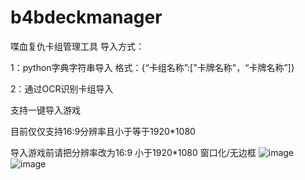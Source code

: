 # b4bdeckmanager
喋血复仇卡组管理工具
导入方式：

1：python字典字符串导入
格式：{“卡组名称”:["卡牌名称"，“卡牌名称”]}

2：通过OCR识别卡组导入

支持一键导入游戏

目前仅仅支持16:9分辨率且小于等于1920*1080

导入游戏前请把分辨率改为16:9 小于1920*1080 窗口化/无边框
![image](https://user-images.githubusercontent.com/42969918/213933607-f2fe98ef-a85c-4f5a-9aaa-5c0e91509380.png)
![image](https://user-images.githubusercontent.com/42969918/213933620-8f357bec-953e-454e-a91c-a77a9995d044.png)
